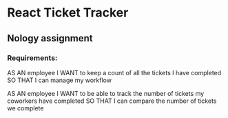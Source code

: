 # React Ticket Tracker
## Nology assignment

### Requirements:

AS AN employee
I WANT to keep a count of all the tickets I have completed
SO THAT I can manage my workflow

AS AN employee
I WANT to be able to track the number of tickets my coworkers have completed
SO THAT I can compare the number of tickets we complete
